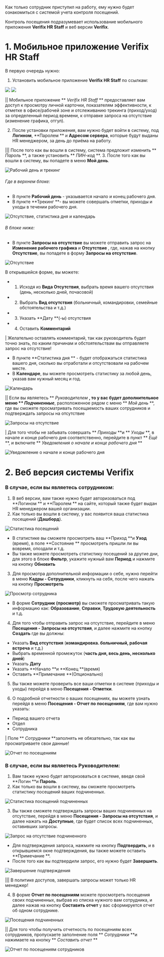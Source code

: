 Как только сотрудник приступил на работу, ему нужно будет ознакомиться с системой учета контроля посещений. 

Контроль посещения подразумевает использование мобильного приложения **Verifix HR Staff** и веб версии **Verifix**.

# 1. Мобильное приложение Verifix HR Staff

В первую очередь нужно:

1. Установить мобильное приложение **Verifix HR Staff** по ссылкам:

[![](https://storage.crisp.chat/users/helpdesk/website/7c9d635e0b0cd000/128x128145df6o-1_nwftvb.png)](https://apps.apple.com/uz/app/verifix-hr-staff/id1579010114) 
[![](https://storage.crisp.chat/users/helpdesk/website/7c9d635e0b0cd000/128x128_1gpda9o.png)](https://play.google.com/store/apps/details?id=uz.datalab.verifix_hr)

|| Мобильное приложение ** _Verifix HR Staff_ ** предоставляет вам доступ к просмотру личной карточки, показателям эффективности, к отметке в офисе/рабочей зоне и отслеживанию трекинга (приход/уход) за определенный период времени, к отправке запроса на отсутствие (изменение графика, отгул).

2. После установки приложения, вам нужно будет войти в систему, под **Логином**, **Паролем ** и **Адресом сервера**, которые будут выданы HR менеджером, за день до приёма на работу.

||| После того как вы вошли в систему, система предложит изменить ** _Пароль_ **, а также установить ** _ПИН-код_ **.
 3. После того как вы вошли в систему, вы попадете в меню **Мой день**.

![Рабочий день и трекинг](https://storage.crisp.chat/users/helpdesk/website/7c9d635e0b0cd000/rabochij-den-i-treking_1hhu55e.jpg)

###### Где в верхнем блоке:

* В пункте **Рабочий день** - указывается начало и конец рабочего дня.
* В пункте **Трекинг **- вы можете совершать отметки, приходы и уходы в течении рабочего дня.

![Отсутствие, статистика дня и календарь](https://storage.crisp.chat/users/helpdesk/website/7c9d635e0b0cd000/zaprosy-i-otsutstvie_1rjmtpb.jpg)

###### В блоке ниже:

* В пункте **Запросы на отсутствие** вы можете отправить запрос на **Изменение рабочего графика** и **Отсутствие** , где, нажав на кнопку **Отсутствие**, вы попадете в форму **Запросы на отсутствие**. 

![Отсутствие](https://storage.crisp.chat/users/helpdesk/website/7c9d635e0b0cd000/zapros-na-otsut_jm2808.jpg)

В открывшейся форме, вы можете:

* 1. Исходя из **Вида Отсутствия**, выбрать время вашего отсутствия (день, несколько дней, почасовой)
* 2. Выбрать **Вид отсутствия** (больничный, командировки, семейные обстоятельства и т.д.)
* 3. Указать **Дату **(-ы) отсутствия
* 4. Оставить **Комментарий**

| Желательно оставлять комментарий, так как руководитель будет точно знать, по каким причинам и обстоятельствам вы отправляете запрос на отсутствие!
* В пункте **Статистика дня ** - будет отображаться статистика вашего дня, сколько вы отработали и отсутствовали на рабочем месте.
* В **Календаре**, вы можете просмотреть статистику за любой день, указав вам нужный месяц и год.

![Календарь](https://storage.crisp.chat/users/helpdesk/website/7c9d635e0b0cd000/kalendar_1hcocgg.jpg)

|| Если вы являетесь ** _Руководителем_ **, то у вас будет дополнительное меню ** _Подчиненные_**, расположенное рядом с меню ** _Мой день_ **, где вы сможете просматривать посещаемость ваших сотрудников и подтверждать запросы на отсутствие

![Запросы на отсутствие](https://storage.crisp.chat/users/helpdesk/website/7c9d635e0b0cd000/image_udsazr.png)

| Для того чтобы не забывать совершать ** _Приходы_ **и ** _Уходы_ **, в начале и конце рабочего дня соответственно, перейдите в пункт ** _Ещё_ **,  и включите ** _Уведомления о начале и конце рабочего дня_ **


![Уведомление о начале и конце рабочего дня](https://storage.crisp.chat/users/helpdesk/website/7c9d635e0b0cd000/image_k938qn.png)

# 2. Веб версия системы Verifix

### В случае, если вы являетесь сотрудником:

1. В веб версии, вам также нужно будет авторизоваться под **Логином ** и **Паролем ** на сайте, который также будет выдан HR менеджером вашей организации.
2. Как только вы вошли в систему, у вас появится ваша статистика посещений (**Дашборд**).


![Статистика посещений](https://storage.crisp.chat/users/helpdesk/website/7c9d635e0b0cd000/image_t0djsh.png)

- В статистике вы сможете просмотреть ваш **Приход **и **Уход** (время), в поле **Состояние ** просмотреть пришли ли вы вовремя, опоздали и т.д.
- Вы также можете просмотреть статистику посещений за другие дни, для этого в блоке **Фильтр**,  укажите нужный вам **Период** и нажмите на кнопку **Обновить**

3. Для просмотра дополнительной информации о себе, нужно перейти в меню **Кадры - Сотрудники**, кликнуть на себя, после чего нажать на кнопку **Просмотреть**


![Просмотр сотрудника](https://storage.crisp.chat/users/helpdesk/website/7c9d635e0b0cd000/image_1pg4vcr.png)

- В форме **Сотрудник (просмотр)** вы сможете просматривать такую информацию как: **Образование**, **Справки**, **Трудовую деятельность** и т.д.

4. Для того чтобы отправить запрос на отсутствие, перейдите в меню **Посещения - Запросы на отсутствия**, и далее нажмите на кнопку **Создать** где вы должны:

* Указать **Вид отсутствия** (**командировка. больничный, рабочая встреча** и т.д.)
* Выбрать временной промежуток (**часть дня, весь день, несколько дней**)
* Указать **Дату**
* Указать **Начало **и **Конец **(время)
* Оставить **Примечание **(Опционально)

5. Вы также можете проверить все ваши отметки в системе (приходы и уходы) перейдя в меню **Посещения - Отметки**.

6. О подробной отчетности о ваших посещениях, вы можете узнать перейдя в меню **Посещения - Отчет по посещениям**, где вам нужно указать:

* Период вашего отчета
* Отдел
* Сотрудника

| Поле ** _Сотрудники_ **заполнять не обязательно, так как вы просматриваете свои данные!

![Отчет по посещениям](https://storage.crisp.chat/users/helpdesk/website/7c9d635e0b0cd000/image_aqynde.png)

### В случае, если вы являетесь Руководителем:

1. Вам также нужно будет авторизоваться в системе, введя свой **Логин **и **Пароль**.
2. Как только вы вошли в систему, вы сможете просмотреть статистику посещений ваших подчиненных.

![Статистика посещений подчиненных](https://storage.crisp.chat/users/helpdesk/website/7c9d635e0b0cd000/image_1vpohzh.png)

3. Вы также сможете подтверждать запросы ваших подчиненных на отсутствие, перейдя в меню **Посещения - Запросы на отсутствия**, и далее нажать на **Доступные**, где будет список всех подчиненных, оставивших запросы.

![Запрос на отсутствие подчиненного](https://storage.crisp.chat/users/helpdesk/website/7c9d635e0b0cd000/image_qmj6ls.png)

- Для подтверждения запроса, нажмите на кнопку **Подтвердить**, и в открывшемся окне подтверждения, вы также можете оставить **Примечание **.
- После того как вы подтвердили запрос, его нужно будет **Завершить**. 

![Завершение подтверждения](https://storage.crisp.chat/users/helpdesk/website/7c9d635e0b0cd000/image_uyvkuf.png)

||| В политике доступов, завершать запросы может только HR менеджер!

4. В форме **Отчет по посещениям** можете просмотреть посещения своих подчиненных, выбрав из списка нужного вам сотрудника, и далее нажав на кнопку **Составить отчет** у вас сформируется отчет об одном сотруднике.

![Посещения подчиненных](https://storage.crisp.chat/users/helpdesk/website/7c9d635e0b0cd000/image_1ewe598.png)

|| Для того чтобы получить отчетность по посещениям всех сотрудников, пропускаете заполнение поля ** _Сотрудники_ **и нажимаете на кнопку ** _Составить отчет_ **

![Отчет по посещениям сотрудников](https://storage.crisp.chat/users/helpdesk/website/7c9d635e0b0cd000/image_18sp54q.png)